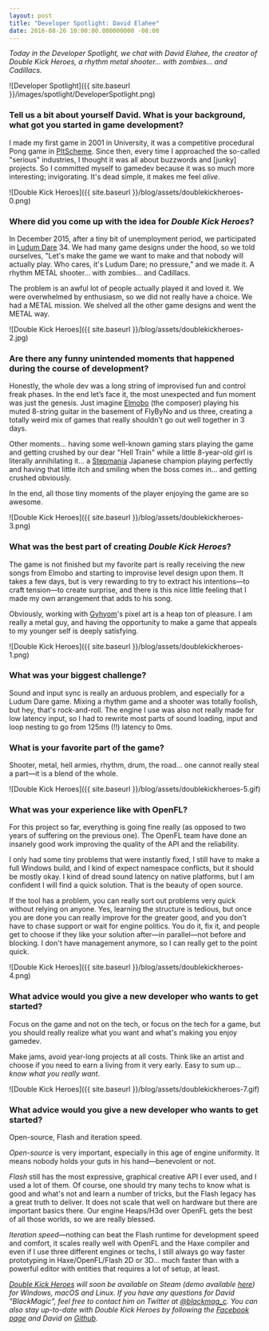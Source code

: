 ```yaml
---
layout: post
title: "Developer Spotlight: David Elahee"
date: 2016-08-26 10:00:00.000000000 -08:00
---
```


_Today in the Developer Spotlight, we chat with David Elahee, the creator of Double Kick Heroes, a rhythm metal shooter... with zombies... and Cadillacs._

![Developer Spotlight]({{ site.baseurl }}/images/spotlight/DeveloperSpotlight.png)

### Tell us a bit about yourself David. What is your background, what got you started in game development?

I made my first game in 2001 in University, it was a competitive procedural Pong game in [PltScheme](https://en.wikipedia.org/wiki/Racket_(programming_language)). Since then, every time I approached the so-called "serious" industries, I thought it was all about buzzwords and [junky] projects. So I committed myself to gamedev because it was so much more interesting; invigorating. It's dead simple, it makes me feel _alive_.

![Double Kick Heroes]({{ site.baseurl }}/blog/assets/doublekickheroes-0.png)

### Where did you come up with the idea for _Double Kick Heroes_?

In December 2015, after a tiny bit of unemployment period, we participated in [Ludum Dare](http://ludumdare.com/compo/) 34. We had many game designs under the hood, so we told ourselves, "Let's make the game we want to make and that nobody will actually play. Who cares, it's Ludum Dare; no pressure," and we made it. A rhythm METAL shooter... with zombies... and Cadillacs.

The problem is an awful lot of people actually played it and loved it. We were overwhelmed by enthusiasm, so we did not really have a choice. We had a METAL mission. We shelved all the other game designs and went the METAL way.

![Double Kick Heroes]({{ site.baseurl }}/blog/assets/doublekickheroes-2.jpg)

### Are there any funny unintended moments that happened during the course of development?

Honestly, the whole dev was a long string of improvised fun and control freak phases. In the end let’s face it, the most unexpected and fun moment was just the genesis. Just imagine [Elmobo](https://en.wikipedia.org/wiki/Fr%C3%A9d%C3%A9ric_Motte) (the composer) playing his muted 8-string guitar in the basement of FlyByNo and us three, creating a totally weird mix of games that really shouldn't go out well together in 3 days.

Other moments... having some well-known gaming stars playing the game and getting crushed by our dear "Hell Train" while a little 8-year-old girl is literally annihilating it... a [Stepmania](https://en.wikipedia.org/wiki/StepMania) Japanese champion playing perfectly and having that little itch and smiling when the boss comes in... and getting crushed obviously.

In the end, all those tiny moments of the player enjoying the game are so awesome.

![Double Kick Heroes]({{ site.baseurl }}/blog/assets/doublekickheroes-3.png)

### What was the best part of creating _Double Kick Heroes_?

The game is not finished but my favorite part is really receiving the new songs from Elmobo and starting to improvise level design upon them. It takes a few days, but is very rewarding to try to extract his intentions&mdash;to craft tension&mdash;to create surprise, and there is this nice little feeling that I made my own arrangement that adds to his song.

Obviously, working with [Gyhyom](http://gyhyom.tumblr.com/)'s pixel art is a heap ton of pleasure. I am really a metal guy, and having the opportunity to make a game that appeals to my younger self is deeply satisfying.

![Double Kick Heroes]({{ site.baseurl }}/blog/assets/doublekickheroes-1.png)

### What was your biggest challenge?

Sound and input sync is really an arduous problem, and especially for a Ludum Dare game. Mixing a rhythm game and a shooter was totally foolish, but hey, that's rock-and-roll. The engine I use was also not really made for low latency input, so I had to rewrite most parts of sound loading, input and loop nesting to go from 125ms (!!) latency to 0ms.

### What is your favorite part of the game?

Shooter, metal, hell armies, rhythm, drum, the road... one cannot really steal a part&mdash;it is a blend of the whole. 

![Double Kick Heroes]({{ site.baseurl }}/blog/assets/doublekickheroes-5.gif)

### What was your experience like with OpenFL?

For this project so far, everything is going fine really (as opposed to two years of suffering on the previous one). The OpenFL team have done an insanely good work improving the quality of the API and the reliability.

I only had some tiny problems that were instantly fixed, I still have to make a full Windows build, and I kind of expect namespace conflicts, but it should be mostly okay. I kind of dread sound latency on native platforms, but I am confident I will find a quick solution. That is the beauty of open source.

If the tool has a problem, you can really sort out problems very quick without relying on anyone. Yes, learning the structure is tedious, but once you are done you can really improve for the greater good, and you don't have to chase support or wait for engine politics. You do it, fix it, and people get to choose if they like your solution after&mdash;in parallel&mdash;not before and blocking. I don't have management anymore, so I can really get to the point quick.

![Double Kick Heroes]({{ site.baseurl }}/blog/assets/doublekickheroes-4.png)

### What advice would you give a new developer who wants to get started?

Focus on the game and not on the tech, or focus on the tech for a game, but you should really realize what you want and what's making you enjoy gamedev.

Make jams, avoid year-long projects at all costs. Think like an artist and choose if you need to earn a living from it very early. Easy to sum up... _know what you really want_.

![Double Kick Heroes]({{ site.baseurl }}/blog/assets/doublekickheroes-7.gif)

### What advice would you give a new developer who wants to get started?

Open-source, Flash and iteration speed.

_Open-source_ is very important, especially in this age of engine uniformity. It means nobody holds your guts in his hand&mdash;benevolent or not.

_Flash_ still has the most expressive, graphical creative API I ever used, and I used a lot of them. Of course, one should try many techs to know what is good and what's not and learn a number of tricks, but the Flash legacy has a great truth to deliver. It does not scale that well on hardware but there are important basics there. Our engine Heaps/H3d over OpenFL gets the best of all those worlds, so we are really blessed.

_Iteration speed_&mdash;nothing can beat the Flash runtime for development speed and comfort, it scales really well with OpenFL and the Haxe compiler and even if I use three different engines or techs, I still always go way faster prototyping in Haxe/OpenFL/Flash 2D or 3D... much faster than with a powerful editor with entities that requires a lot of setup, at least.

_[Double Kick Heroes](http://www.doublekickheroes.rocks) will soon be available on Steam (demo available [here](https://steamcommunity.com/sharedfiles/filedetails/?id=650407962)) for Windows, macOS and Linux. If you have any questions for David "BlackMagic", feel free to contact him on Twitter at [@blackmag_c](http://www.twitter.com/blackmag_c). You can also stay up-to-date with Double Kick Heroes by following the [Facebook page](https://www.facebook.com/double.kick.heroes/) and David on [Github](http://www.github.com/delahee)._
